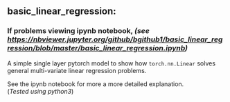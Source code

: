## basic_linear_regression: 
### If problems viewing ipynb notebook, _(see https://nbviewer.jupyter.org/github/bgithub1/basic_linear_regression/blob/master/basic_linear_regression.ipynb)_
A simple single layer pytorch model to show how ```torch.nn.Linear``` solves general multi-variate linear regression problems.  

See the ipynb notebook for more a more detailed explanation.  
(_Tested using python3_)


